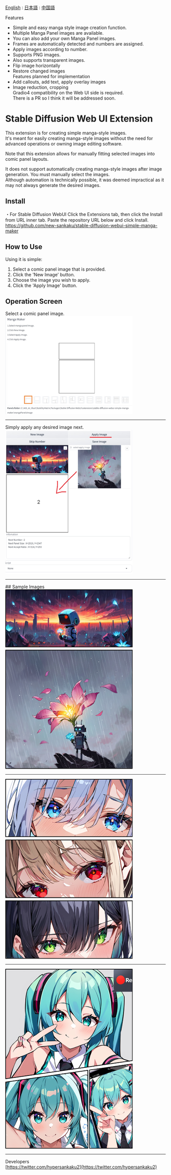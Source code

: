 [English](https://github.com/new-sankaku/stable-diffusion-webui-simple-manga-maker/blob/main/README.md) : [日本語](https://github.com/new-sankaku/stable-diffusion-webui-simple-manga-maker/blob/main/README_JP.md) : [中国語](https://github.com/new-sankaku/stable-diffusion-webui-simple-manga-maker/blob/main/README_CH.md)
  
Features  
   - Simple and easy manga style image creation function.  
   - Multiple Manga Panel images are available.  
   - You can also add your own Manga Panel images.  
   - Frames are automatically detected and numbers are assigned.  
   - Apply images according to number.  
   - Supports PNG images.  
   - Also supports transparent images.  
  - Flip image horizontally  
  - Restore changed images  
Features planned for implementation  
  - Add callouts, add text, apply overlay images  
  - Image reduction, cropping  
    Gradio4 compatibility on the Web UI side is required.   
    There is a PR so I think it will be addressed soon.  
  
# Stable Diffusion Web UI Extension  
This extension is for creating simple manga-style images.  
It's meant for easily creating manga-style images without the need for advanced operations or owning image editing software.  

Note that this extension allows for manually fitting selected images into comic panel layouts.  

It does not support automatically creating manga-style images after image generation. You must manually select the images.  
Although automation is technically possible, it was deemed impractical as it may not always generate the desired images.  

## Install
・For Stable Diffusion WebUI
Click the Extensions tab, then click the Install from URL inner tab. Paste the repository URL below and click Install.
https://github.com/new-sankaku/stable-diffusion-webui-simple-manga-maker

## How to Use  
Using it is simple:  

1. Select a comic panel image that is provided.  
2. Click the 'New Image' button.  
3. Choose the image you wish to apply.   
4. Click the 'Apply Image' button.  

## Operation Screen  
Select a comic panel image.  
<img src="readme_image/SC_2024-03-10%20022306.jpg" width="400" alt="SC1">  
<hr>
Simply apply any desired image next.  
<img src="readme_image/SC_2024-03-10%20022314.jpg" width="400" alt="SC2">  
<hr>
## Sample Images  
<img src="readme_image/MangaMaker_20240310_022346.jpg" width="400" alt="manga_1">  
<hr>
<img src="readme_image/MangaMaker_20240310_021817.jpg" width="400" alt="manga_2">  
<hr>
<img src="readme_image/MangaMaker_20240310_020432.jpg" width="400" alt="manga_3">  
<hr>

Developers  
[https://twitter.com/hypersankaku2](https://twitter.com/hypersankaku2)  
